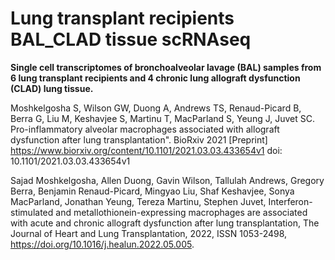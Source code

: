 # Lung transplant recipients BAL_CLAD tissue scRNAseq
**Single cell transcriptomes of bronchoalveolar lavage (BAL) samples from 6 lung transplant recipients and 4 chronic lung allograft dysfunction (CLAD) lung tissue.**

Moshkelgosha S, Wilson GW, Duong A, Andrews TS, Renaud-Picard B, Berra G, Liu M, Keshavjee S, Martinu T, MacParland S, Yeung J, Juvet SC. Pro-inflammatory alveolar macrophages associated with allograft dysfunction after lung transplantation". BioRxiv 2021 [Preprint] https://www.biorxiv.org/content/10.1101/2021.03.03.433654v1 doi: 10.1101/2021.03.03.433654v1

Sajad Moshkelgosha, Allen Duong, Gavin Wilson, Tallulah Andrews, Gregory Berra, Benjamin Renaud-Picard, Mingyao Liu, Shaf Keshavjee, Sonya MacParland, Jonathan Yeung, Tereza Martinu, Stephen Juvet,
Interferon-stimulated and metallothionein-expressing macrophages are associated with acute and chronic allograft dysfunction after lung transplantation,
The Journal of Heart and Lung Transplantation, 2022, ISSN 1053-2498, https://doi.org/10.1016/j.healun.2022.05.005.
